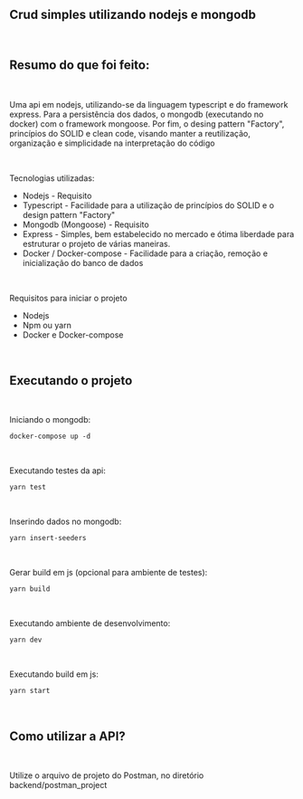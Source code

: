 ## Crud simples utilizando nodejs e mongodb
<br>

<h2>Resumo do que foi feito:</h2>

<br>

<p>Uma api em nodejs, utilizando-se da linguagem typescript e do framework express. Para a persistência dos dados, o mongodb (executando no docker) com o framework mongoose. Por fim, o desing pattern "Factory", princípios do SOLID e clean code, visando manter a reutilização, organização e simplicidade na interpretação do código</p>

<br>

<p>Tecnologias utilizadas:</p>

<ul>
    <li>Nodejs - Requisito</li>
    <li>Typescript - Facilidade para a utilização de princípios do SOLID e o design pattern "Factory"</li>
    <li>Mongodb (Mongoose) - Requisito</li>
    <li>Express - Simples, bem estabelecido no mercado e ótima liberdade para estruturar o projeto de várias maneiras.</li>
    <li>Docker / Docker-compose - Facilidade para a criação, remoção e inicialização do banco de dados</li>
</ul>

<br>

<p>Requisitos para iniciar o projeto</p>

<ul>
    <li>Nodejs</li>
    <li>Npm ou yarn</li>
    <li>Docker e Docker-compose</li>
</ul>

<br>

<h2>Executando o projeto</h2>

<br>

<p>Iniciando o mongodb:</p>

```
docker-compose up -d
```

<br>

<p>Executando testes da api: </p>

```
yarn test
```

<br>

<p>Inserindo dados no mongodb: </p>

```
yarn insert-seeders
```

<br>

<p>Gerar build em js (opcional para ambiente de testes): </p>

```
yarn build
```

<br>

<p>Executando ambiente de desenvolvimento: </p>

```
yarn dev
```

<br>

<p>Executando build em js: </p>

```
yarn start
```

<br>

<h2>Como utilizar a API?</h2>

<br>

<p>Utilize o arquivo de projeto do Postman, no diretório backend/postman_project</p>
